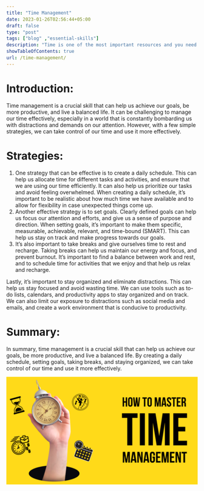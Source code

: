 ```yaml
---
title: "Time Management"
date: 2023-01-26T02:56:44+05:00
draft: false
type: "post"
tags: ["blog" ,"essential-skills"]
description: "Time is one of the most important resources and you need to spend it will."
showTableOfContents: true
url: /time-management/
---
```

# Introduction:

Time management is a crucial skill that can help us achieve our goals, be more productive, and live a balanced life. It can be challenging to manage our time effectively, especially in a world that is constantly bombarding us with distractions and demands on our attention. However, with a few simple strategies, we can take control of our time and use it more effectively.

# Strategies:

1.  One strategy that can be effective is to create a daily schedule. This can help us allocate time for different tasks and activities, and ensure that we are using our time efficiently. It can also help us prioritize our tasks and avoid feeling overwhelmed. When creating a daily schedule, it’s important to be realistic about how much time we have available and to allow for flexibility in case unexpected things come up.
2.  Another effective strategy is to set goals. Clearly defined goals can help us focus our attention and efforts, and give us a sense of purpose and direction. When setting goals, it’s important to make them specific, measurable, achievable, relevant, and time-bound (SMART). This can help us stay on track and make progress towards our goals.
3.  It’s also important to take breaks and give ourselves time to rest and recharge. Taking breaks can help us maintain our energy and focus, and prevent burnout. It’s important to find a balance between work and rest, and to schedule time for activities that we enjoy and that help us relax and recharge.

Lastly, it’s important to stay organized and eliminate distractions. This can help us stay focused and avoid wasting time. We can use tools such as to-do lists, calendars, and productivity apps to stay organized and on track. We can also limit our exposure to distractions such as social media and emails, and create a work environment that is conducive to productivity.

# Summary:

In summary, time management is a crucial skill that can help us achieve our goals, be more productive, and live a balanced life. By creating a daily schedule, setting goals, taking breaks, and staying organized, we can take control of our time and use it more effectively.

![image](/images/2023/time-management/image.png)


